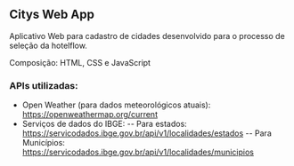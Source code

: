 ## Citys Web App

Aplicativo Web para cadastro de cidades desenvolvido para o processo de seleção da hotelflow. 

Composição: HTML, CSS e JavaScript

### APIs utilizadas: 

- Open Weather (para dados meteorológicos atuais): https://openweathermap.org/current
- Serviços de dados do IBGE: 
-- Para estados: https://servicodados.ibge.gov.br/api/v1/localidades/estados
-- Para Municípios: https://servicodados.ibge.gov.br/api/v1/localidades/municipios
